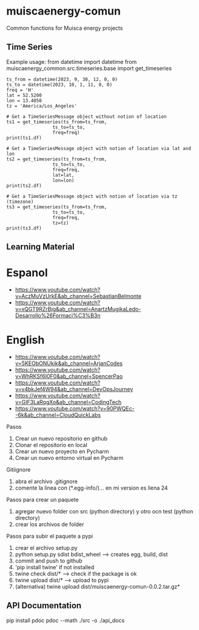 # muiscaenergy-comun
Common functions for Muisca energy projects


## Time Series

Example usage:
    from datetime import datetime
    from muiscaenergy_common.src.timeseries.base import get_timeseries


    ts_from = datetime(2023, 9, 30, 12, 0, 0)
    ts_to = datetime(2023, 10, 1, 11, 0, 0)
    freq = 'H'
    lat = 52.5200
    lon = 13.4050
    tz = 'America/Los_Angeles'

    # Get a TimeSeriesMessage object without notion of location
    ts1 = get_timeseries(ts_from=ts_from,
                     ts_to=ts_to,
                     freq=freq)
    print(ts1.df)

    # Get a TimeSeriesMessage object with notion of location via lat and lon
    ts2 = get_timeseries(ts_from=ts_from,
                     ts_to=ts_to,
                     freq=freq,
                     lat=lat,
                     lon=lon)
    print(ts2.df)

    # Get a TimeSeriesMessage object with notion of location via tz (timezone)
    ts3 = get_timeseries(ts_from=ts_from,
                     ts_to=ts_to,
                     freq=freq,
                     tz=tz)
    print(ts3.df)


## Learning Material
# Espanol
* https://www.youtube.com/watch?v=AczMuVzUrkE&ab_channel=SebastianBelmonte
* https://www.youtube.com/watch?v=xQGT9RZrBjg&ab_channel=AnartzMugikaLedo-Desarrollo%26Formaci%C3%B3n

# English
* https://www.youtube.com/watch?v=5KEObONUkik&ab_channel=ArjanCodes
* https://www.youtube.com/watch?v=WhRKSf6I0F0&ab_channel=SpencerPao
* https://www.youtube.com/watch?v=v4bkJef4W94&ab_channel=DevOpsJourney
* https://www.youtube.com/watch?v=GIF3LaRqgXo&ab_channel=CodingTech
* https://www.youtube.com/watch?v=90PWQEc--6k&ab_channel=CloudQuickLabs

Pasos
1. Crear un nuevo repositorio en github
2. Clonar el repositorio en local
3. Crear un nuevo proyecto en Pycharm
4. Crear un nuevo entorno virtual en Pycharm

Gitiignore
1. abra el archivo .gitignore 
2. comente la linea con (*.egg-info/)... en mi version es liena 24

Pasos para crear un paquete
1. agregar nuevo folder con src (python directory) y otro ocn test (python directory)
2. crear los archivos de folder

Pasos para subir el paquete a pypi
1. crear el archivo setup.py 
2. python setup.py sdist bdist_wheel --> creates egg, build, dist
3. commit and push to github
4. 'pip install twine' if not installed
5. twine check dist/* --> check if the package is ok
6. twine upload dist/* --> upload to pypi
7. (alternativa) twine upload dist/muiscaenergy-comun-0.0.2.tar.gz*

## API Documentation
pip install pdoc
pdoc --math ./src -o ./api_docs


